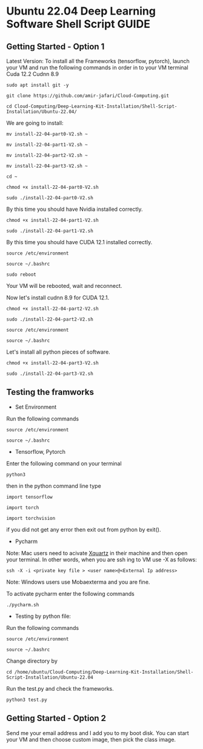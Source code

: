 # Ubuntu 22.04 Deep Learning Software Shell Script GUIDE

## Getting Started - Option 1
Latest Version: To install all the Frameworks (tensorflow, pytorch), launch your VM  and run the following commands in order in to your VM terminal 
Cuda 12.2 Cudnn 8.9

```
sudo apt install git -y
```
```
git clone https://github.com/amir-jafari/Cloud-Computing.git
```
```
cd Cloud-Computing/Deep-Learning-Kit-Installation/Shell-Script-Installation/Ubuntu-22.04/
```
We are going to install:
```
mv install-22-04-part0-V2.sh ~
```
```
mv install-22-04-part1-V2.sh ~
```
```
mv install-22-04-part2-V2.sh ~
```
```
mv install-22-04-part3-V2.sh ~
```
```
cd ~
```
```
chmod +x install-22-04-part0-V2.sh
```
```
sudo ./install-22-04-part0-V2.sh
```
By this time you should have Nvidia installed correctly. 
```
chmod +x install-22-04-part1-V2.sh
```
```
sudo ./install-22-04-part1-V2.sh
```
By this time you should have CUDA 12.1 installed correctly. 

```
source /etc/environment
```
```
source ~/.bashrc
```
```
sudo reboot
```

Your VM will be rebooted, wait and reconnect.

Now let's install cudnn 8.9 for CUDA 12.1.

```
chmod +x install-22-04-part2-V2.sh
```
```
sudo ./install-22-04-part2-V2.sh
```

```
source /etc/environment
```
```
source ~/.bashrc
```

Let's install all python pieces of software.

```
chmod +x install-22-04-part3-V2.sh
```
```
sudo ./install-22-04-part3-V2.sh
```
## Testing the framworks

* Set Environment

Run the following commands

```
source /etc/environment
```
```
source ~/.bashrc
```

* Tensorflow, Pytorch

Enter the following command on your terminal

```
python3
```
then in the python command line type 
```
import tensorflow
```

```
import torch
```
```
import torchvision
```
if you did not get any error then exit out from python by exit().



* Pycharm 

Note: Mac users need to acivate [Xquartz](https://www.xquartz.org/) in their machine and then open your terminal. In other words, when you are ssh ing to VM use -X as follows:

```
ssh -X -i <private key file > <user name>@<External Ip address>
``` 

Note: Windows users use Mobaexterma and you are fine.

To activate pycharm enter the following commands 

```
./pycharm.sh
```
* Testing by python file:

Run the following commands

```
source /etc/environment
```
```
source ~/.bashrc
```

Change directory by
```
cd /home/ubuntu/Cloud-Computing/Deep-Learning-Kit-Installation/Shell-Script-Installation/Ubuntu-22.04
```
Run the test.py and check the frameworks.

```
python3 test.py
```
## Getting Started - Option 2

Send me your email address and I add you to my boot disk. You can start your VM and then choose custom image, then pick the class image.
